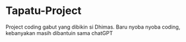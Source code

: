 # Tapatu-Project
Project coding gabut yang dibikin si Dhimas.
Baru nyoba nyoba coding, kebanyakan masih dibantuin sama chatGPT
